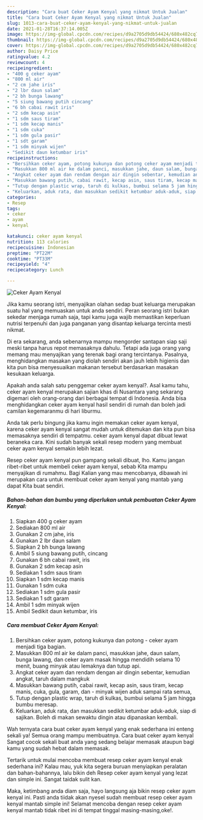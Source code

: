 ```yaml
---
description: "Cara buat Ceker Ayam Kenyal yang nikmat Untuk Jualan"
title: "Cara buat Ceker Ayam Kenyal yang nikmat Untuk Jualan"
slug: 1013-cara-buat-ceker-ayam-kenyal-yang-nikmat-untuk-jualan
date: 2021-01-28T16:37:14.005Z
image: https://img-global.cpcdn.com/recipes/d9a2705d9db54424/680x482cq70/ceker-ayam-kenyal-foto-resep-utama.jpg
thumbnail: https://img-global.cpcdn.com/recipes/d9a2705d9db54424/680x482cq70/ceker-ayam-kenyal-foto-resep-utama.jpg
cover: https://img-global.cpcdn.com/recipes/d9a2705d9db54424/680x482cq70/ceker-ayam-kenyal-foto-resep-utama.jpg
author: Daisy Price
ratingvalue: 4.2
reviewcount: 4
recipeingredient:
- "400 g ceker ayam"
- "800 ml air"
- "2 cm jahe iris"
- "2 lbr daun salam"
- "2 bh bunga lawang"
- "5 siung bawang putih cincang"
- "6 bh cabai rawit iris"
- "2 sdm kecap asin"
- "1 sdm saus tiram"
- "1 sdm kecap manis"
- "1 sdm cuka"
- "1 sdm gula pasir"
- "1 sdt garam"
- "1 sdm minyak wijen"
- "Sedikit daun ketumbar iris"
recipeinstructions:
- "Bersihkan ceker ayam, potong kukunya dan potong ceker ayam menjadi tiga bagian."
- "Masukkan 800 ml air ke dalam panci, masukkan jahe, daun salam, bunga lawang, dan ceker ayam masak hingga mendidih selama 10 menit, buang minyak atau lemaknya dan tutup api."
- "Angkat ceker ayam dan rendam dengan air dingin sebentar, kemudian angkat, taruh dalam mangkuk"
- "Masukkan bawang putih, cabai rawit, kecap asin, saus tiram, kecap manis, cuka, gula, garam, dan minyak wijen aduk sampai rata semua,"
- "Tutup dengan plastic wrap, taruh di kulkas, bumbui selama 5 jam hingga bumbu meresap."
- "Keluarkan, aduk rata, dan masukkan sedikit ketumbar aduk-aduk, siap di sajikan. Boleh di makan sewaktu dingin atau dipanaskan kembali."
categories:
- Resep
tags:
- ceker
- ayam
- kenyal

katakunci: ceker ayam kenyal 
nutrition: 113 calories
recipecuisine: Indonesian
preptime: "PT22M"
cooktime: "PT33M"
recipeyield: "4"
recipecategory: Lunch

---
```



![Ceker Ayam Kenyal](https://img-global.cpcdn.com/recipes/d9a2705d9db54424/680x482cq70/ceker-ayam-kenyal-foto-resep-utama.jpg)

Jika kamu seorang istri, menyajikan olahan sedap buat keluarga merupakan suatu hal yang memuaskan untuk anda sendiri. Peran seorang istri bukan sekedar menjaga rumah saja, tapi kamu juga wajib memastikan keperluan nutrisi terpenuhi dan juga panganan yang disantap keluarga tercinta mesti nikmat.

Di era  sekarang, anda sebenarnya mampu mengorder santapan siap saji meski tanpa harus repot memasaknya dahulu. Tetapi ada juga orang yang memang mau menyajikan yang terenak bagi orang tercintanya. Pasalnya, menghidangkan masakan yang diolah sendiri akan jauh lebih higienis dan kita pun bisa menyesuaikan makanan tersebut berdasarkan masakan kesukaan keluarga. 



Apakah anda salah satu penggemar ceker ayam kenyal?. Asal kamu tahu, ceker ayam kenyal merupakan sajian khas di Nusantara yang sekarang digemari oleh orang-orang dari berbagai tempat di Indonesia. Anda bisa menghidangkan ceker ayam kenyal hasil sendiri di rumah dan boleh jadi camilan kegemaranmu di hari liburmu.

Anda tak perlu bingung jika kamu ingin memakan ceker ayam kenyal, karena ceker ayam kenyal sangat mudah untuk ditemukan dan kita pun bisa memasaknya sendiri di tempatmu. ceker ayam kenyal dapat dibuat lewat beraneka cara. Kini sudah banyak sekali resep modern yang membuat ceker ayam kenyal semakin lebih lezat.

Resep ceker ayam kenyal pun gampang sekali dibuat, lho. Kamu jangan ribet-ribet untuk membeli ceker ayam kenyal, sebab Kita mampu menyajikan di rumahmu. Bagi Kalian yang mau mencobanya, dibawah ini merupakan cara untuk membuat ceker ayam kenyal yang mantab yang dapat Kita buat sendiri.

<!--inarticleads1-->

##### Bahan-bahan dan bumbu yang diperlukan untuk pembuatan Ceker Ayam Kenyal:

1. Siapkan 400 g ceker ayam
1. Sediakan 800 ml air
1. Gunakan 2 cm jahe, iris
1. Gunakan 2 lbr daun salam
1. Siapkan 2 bh bunga lawang
1. Ambil 5 siung bawang putih, cincang
1. Gunakan 6 bh cabai rawit, iris
1. Gunakan 2 sdm kecap asin
1. Sediakan 1 sdm saus tiram
1. Siapkan 1 sdm kecap manis
1. Gunakan 1 sdm cuka
1. Sediakan 1 sdm gula pasir
1. Sediakan 1 sdt garam
1. Ambil 1 sdm minyak wijen
1. Ambil Sedikit daun ketumbar, iris




<!--inarticleads2-->

##### Cara membuat Ceker Ayam Kenyal:

1. Bersihkan ceker ayam, potong kukunya dan potong - ceker ayam menjadi tiga bagian.
1. Masukkan 800 ml air ke dalam panci, masukkan jahe, daun salam, bunga lawang, dan ceker ayam masak hingga mendidih selama 10 menit, buang minyak atau lemaknya dan tutup api.
1. Angkat ceker ayam dan rendam dengan air dingin sebentar, kemudian angkat, taruh dalam mangkuk
1. Masukkan bawang putih, cabai rawit, kecap asin, saus tiram, kecap manis, cuka, gula, garam, dan - minyak wijen aduk sampai rata semua,
1. Tutup dengan plastic wrap, taruh di kulkas, bumbui selama 5 jam hingga bumbu meresap.
1. Keluarkan, aduk rata, dan masukkan sedikit ketumbar aduk-aduk, siap di sajikan. Boleh di makan sewaktu dingin atau dipanaskan kembali.




Wah ternyata cara buat ceker ayam kenyal yang enak sederhana ini enteng sekali ya! Semua orang mampu membuatnya. Cara buat ceker ayam kenyal Sangat cocok sekali buat anda yang sedang belajar memasak ataupun bagi kamu yang sudah hebat dalam memasak.

Tertarik untuk mulai mencoba membuat resep ceker ayam kenyal enak sederhana ini? Kalau mau, yuk kita segera buruan menyiapkan peralatan dan bahan-bahannya, lalu bikin deh Resep ceker ayam kenyal yang lezat dan simple ini. Sangat taidak sulit kan. 

Maka, ketimbang anda diam saja, hayo langsung aja bikin resep ceker ayam kenyal ini. Pasti anda tiidak akan nyesel sudah membuat resep ceker ayam kenyal mantab simple ini! Selamat mencoba dengan resep ceker ayam kenyal mantab tidak ribet ini di tempat tinggal masing-masing,oke!.


